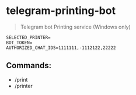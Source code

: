 # telegram-printing-bot
> Telegram bot Printing service (Windows only)

```.env
SELECTED_PRINTER=
BOT_TOKEN=
AUTHORIZED_CHAT_IDS=1111111,-1112122,22222
```

## Commands:
- /print
- /printer
